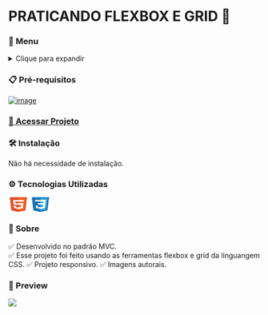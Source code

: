 # PRATICANDO FLEXBOX E GRID 💭

### 🎯 Menu

<details>
<summary>Clique para expandir</summary>
◽ <a href="#pre-requisitos">Pré-requisitos</a> <br>
◽ <a href="#instalacao">Instalação</a> <br>
◽ <a href="#tecnologias">Tecnologias</a> <br>
◽ <a href="#sobre">Sobre</a> <br>
◽ <a href="#extras">Extras</a> <br>
◽ <a href="#preview">Preview</a> <br>
◽ <a href="#status">Status do Projeto</a> <br>
◽ <a href="#autor">Autor</a> <br>
</details>

<h3 id="pre-requisitos">📋 Pré-requisitos</h3>

[![image](https://img.shields.io/badge/Google_chrome-4285F4?style=for-the-badge&logo=Google-chrome&logoColor=white)](https://www.google.pt/intl/pt-PT/chrome/)

<h3 id="acessar-projeto"><a href="https://elegant-belekoy-8eb93d.netlify.app/ ">📁 Acessar Projeto<a/></h3>


<h3 id="instalacao">🛠️ Instalação</h3>

Não há necessidade de instalação.

<h3 id="tecnologias">⚙️ Tecnologias Utilizadas</h3>

<div style="display: inline_block">
  <img align="center" alt="Mi-HTML" height="30" width="40" src="https://raw.githubusercontent.com/devicons/devicon/master/icons/html5/html5-original.svg">
  <img align="center" alt="Mi-CSS" height="30" width="40" src="https://raw.githubusercontent.com/devicons/devicon/master/icons/css3/css3-original.svg">
</div>

<h3 id="sobre">📍 Sobre</h3>

✅ Desenvolvido no padrão MVC. <br>
✅ Esse projeto foi feito usando as ferramentas flexbox e grid da linguangem CSS.
✅ Projeto responsivo.
✅ Imagens autorais.

<h3 id="preview">🎥 Preview</h3>
<img src="./video/video.gif" width="600px">
